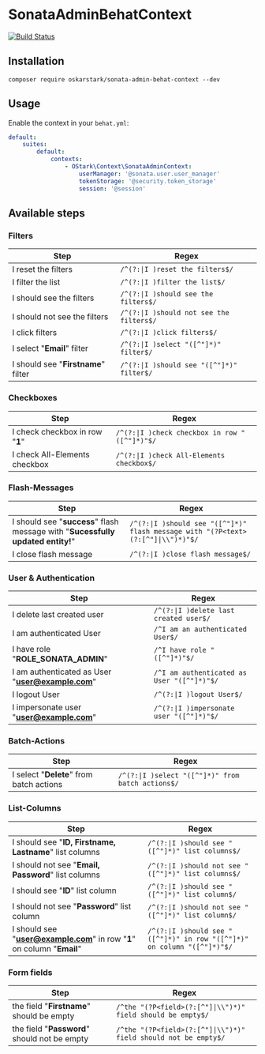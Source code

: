 # SonataAdminBehatContext

[![Build Status](https://travis-ci.org/OskarStark/SonataAdminBehatContext.svg?branch=master)](https://travis-ci.org/OskarStark/SonataAdminBehatContext)

## Installation

```console
composer require oskarstark/sonata-admin-behat-context --dev
```

## Usage
Enable the context in your `behat.yml`:

```yaml
default:
    suites:
        default:
            contexts:
                - OStark\Context\SonataAdminContext:
                    userManager: '@sonata.user.user_manager'
                    tokenStorage: '@security.token_storage'
                    session: '@session'
```

## Available steps

### Filters

| Step | Regex |
| --- | --- |
| I reset the filters | `/^(?:\|I )reset the filters$/` |
| I filter the list | `/^(?:\|I )filter the list$/` |
| I should see the filters | `/^(?:\|I )should see the filters$/` |
| I should not see the filters | `/^(?:\|I )should not see the filters$/` |
| I click filters | `/^(?:\|I )click filters$/` |
| I select "**Email**" filter | `/^(?:\|I )select "([^"]*)" filter$/` |
| I should see "**Firstname**" filter | `/^(?:\|I )should see "([^"]*)" filter$/` |

### Checkboxes

| Step | Regex |
| --- | --- |
| I check checkbox in row "**1**" | `/^(?:\|I )check checkbox in row "([^"]*)"$/` |
| I check All-Elements checkbox | `/^(?:\|I )check All-Elements checkbox$/` |

### Flash-Messages

| Step | Regex |
| --- | --- |
| I should see "**success**" flash message with "**Sucessfully updated entity!**" | `/^(?:\|I )should see "([^"]*)" flash message with "(?P<text>(?:[^"]\|\\")*)"$/` |
| I close flash message | `/^(?:\|I )close flash message$/` |

### User & Authentication

| Step | Regex |
| --- | --- |
| I delete last created user | `/^(?:\|I )delete last created user$/` |
| I am authenticated User | `/^I am an authenticated User$/` |
| I have role "**ROLE_SONATA_ADMIN**" | `/^I have role "([^"]*)"$/` |
| I am authenticated as User "**user@example.com**" | `/^I am authenticated as User "([^"]*)"$/` |
| I logout User | `/^(?:\|I )logout User$/` |
| I impersonate user "**user@example.com**" | `/^(?:\|I )impersonate user "([^"]*)"$/` |

### Batch-Actions

| Step | Regex |
| --- | --- |
| I select "**Delete**" from batch actions | `/^(?:\|I )select "([^"]*)" from batch actions$/` |

### List-Columns

| Step | Regex |
| --- | --- |
| I should see "**ID, Firstname, Lastname**" list columns | `/^(?:\|I )should see "([^"]*)" list columns$/` |
| I should not see "**Email, Password**" list columns | `/^(?:\|I )should not see "([^"]*)" list columns$/` |
| I should see "**ID**" list column |`/^(?:\|I )should see "([^"]*)" list column$/`|
| I should not see "**Password**" list column |`/^(?:\|I )should not see "([^"]*)" list column$/`|
| I should see "**user@example.com**" in row "**1**" on column "**Email**"| `/^(?:\|I )should see "([^"]*)" in row "([^"]*)" on column "([^"]*)"$/` |

### Form fields

| Step | Regex |
| --- | --- |
| the field "**Firstname**" should be empty | `/^the "(?P<field>(?:[^"]\|\\")*)" field should be empty$/` |
| the field "**Password**" should not be empty | `/^the "(?P<field>(?:[^"]\|\\")*)" field should not be empty$/` |
